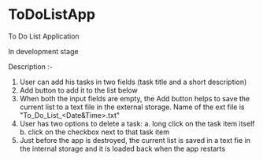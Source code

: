 # ToDoListApp
To Do List Application

In development stage

Description :- 

1. User can add his tasks in two fields (task title and a short description)
2. Add button to add it to the list below
3. When both the input fields are empty, the Add button helps to save the current list to a text file in the external storage.
    Name of the ext file is "To_Do_List_<Date&Time>.txt"
4. User has two options to delete a task:
    a. long click on the task item itself
    b. click on the checkbox next to that task item
5. Just before the app is destroyed, the current list is saved in a text fie in the internal storage and it is loaded back when the app restarts
